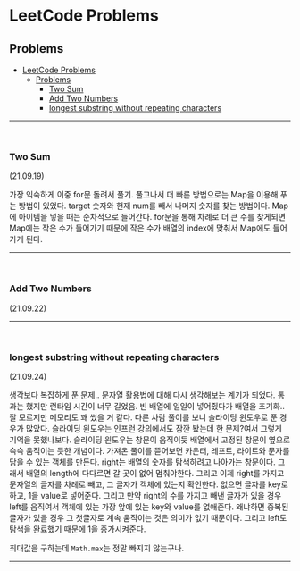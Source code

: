 # LeetCode Problems

## Problems

- [LeetCode Problems](#leetcode-problems)
  - [Problems](#problems)
    - [Two Sum](#two-sum)
    - [Add Two Numbers](#add-two-numbers)
    - [longest substring without repeating characters](#longest-substring-without-repeating-characters)

<hr>
<br>

### Two Sum

(21.09.19)

가장 익숙하게 이중 for문 돌려서 풀기.
풀고나서 더 빠른 방법으로는 Map을 이용해 푸는 방법이 있었다.
target 숫자와 현재 num를 빼서 나머지 숫자를 찾는 방법이다.
Map에 아이템을 넣을 때는 순차적으로 들어간다.
for문을 통해 차례로 더 큰 수를 찾게되면 Map에는 작은 수가 들어가기 때문에 작은 수가 배열의 index에 맞춰서 Map에도 들어가게 된다.

---

<br>

### Add Two Numbers

(21.09.22)

---

<br>

### longest substring without repeating characters

(21.09.24)

생각보다 복잡하게 푼 문제.. 문자열 활용법에 대해 다시 생각해보는 계기가 되었다.
통과는 했지만 런타임 시간이 너무 길었음.
빈 배열에 일일이 넣어줬다가 배열을 초기화.. 잘 모르지만 메모리도 꽤 썼을 거 같다.
다른 사람 풀이를 보니 슬라이딩 윈도우로 푼 경우가 많았다.
슬라이딩 윈도우는 인프런 강의에서도 잠깐 봤는데 한 문제?여서 그렇게 기억을 못했나보다.
슬라이딩 윈도우는 창문이 움직이듯 배열에서 고정된 창문이 옆으로 슥슥 움직이는 듯한 개념이다.
가져온 풀이를 뜯어보면 카운터, 레프트, 라이트와 문자를 담을 수 있는 객체를 만든다.
right는 배열의 숫자를 탐색하려고 나아가는 창문이다.
그래서 배열의 length에 다다르면 갈 곳이 없어 멈춰야한다.
그리고 이제 right를 가지고 문자열의 글자를 차례로 빼고, 그 글자가 객체에 있는지 확인한다.
없으면 글자를 key로 하고, 1을 value로 넣어준다.
그리고 만약 right의 수를 가지고 빼낸 글자가 있을 경우 left를 움직여서 객체에 있는 가장 앞에 있는 key와 value를 없애준다. 왜냐하면 중복된 글자가 있을 경우 그 첫글자로 계속 움직이는 것은 의미가 없기 때문이다. 그리고 left도 탐색을 완료했기 때문에 1을 증가시켜준다.

최대값을 구하는데 `Math.max`는 정말 빠지지 않는구나.

---

<br>
